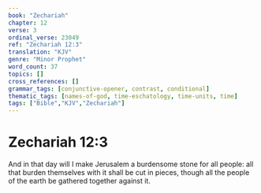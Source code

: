 ```yaml
---
book: "Zechariah"
chapter: 12
verse: 3
ordinal_verse: 23049
ref: "Zechariah 12:3"
translation: "KJV"
genre: "Minor Prophet"
word_count: 37
topics: []
cross_references: []
grammar_tags: [conjunctive-opener, contrast, conditional]
thematic_tags: [names-of-god, time-eschatology, time-units, time]
tags: ["Bible","KJV","Zechariah"]
---
```


# Zechariah 12:3

And in that day will I make Jerusalem a burdensome stone for all people: all that burden themselves with it shall be cut in pieces, though all the people of the earth be gathered together against it.

